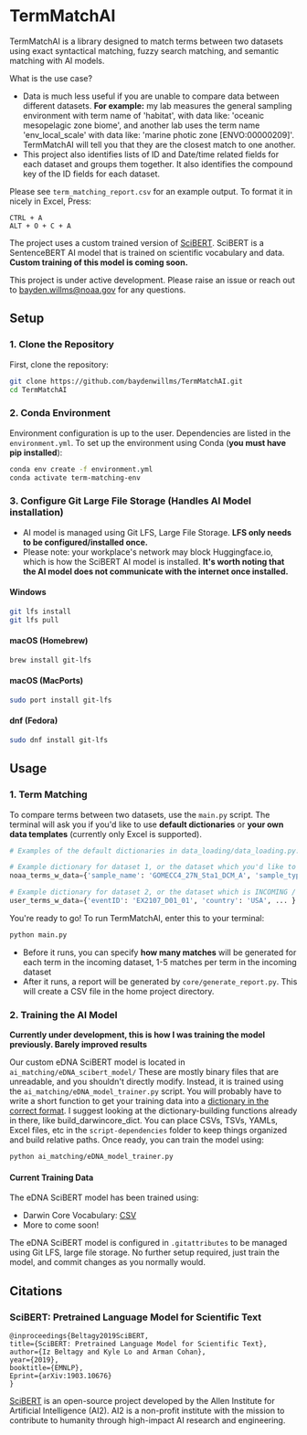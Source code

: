 # TermMatchAI

TermMatchAI is a library designed to match terms between two datasets using exact syntactical matching, fuzzy search matching, and semantic matching with AI models.

What is the use case?
- Data is much less useful if you are unable to compare data between different datasets. __For example:__ my lab measures the general sampling environment with term name of 'habitat', with data like: 'oceanic mesopelagic zone biome', and another lab uses the term name 'env_local_scale' with data like: 'marine photic zone [ENVO:00000209]'. TermMatchAI will tell you that they are the closest match to one another.
- This project also identifies lists of ID and Date/time related fields for each dataset and groups them together. It also identifies the compound key of the ID fields for each dataset.

Please see `term_matching_report.csv` for an example output. To format it in nicely in Excel, Press:
```
CTRL + A
ALT + O + C + A
```

The project uses a custom trained version of [SciBERT](#citations). SciBERT is a SentenceBERT AI model that is trained on scientific vocabulary and data. __Custom training of this model is coming soon.__

<!-- The model used in this repo, [eDNA_scibert_model](#Training-the-AI-Model), is SciBERT with custom training from eDNA repositories such as DarwinCore and MIMARKS MIXs. -->

This project is under active development. Please raise an issue or reach out to bayden.willms@noaa.gov for any questions.

## Setup

### 1. Clone the Repository
First, clone the repository:
```bash
git clone https://github.com/baydenwillms/TermMatchAI.git
cd TermMatchAI
```

### 2. Conda Environment
Environment configuration is up to the user. Dependencies are listed in the `environment.yml`. To set up the environment using Conda (__you must have pip installed__):

```bash
conda env create -f environment.yml
conda activate term-matching-env
```

### 3. Configure Git Large File Storage (Handles AI Model installation)
<!-- Spacy Installation:
```bash
python -m spacy download en_core_web_lg
``` -->
- AI model is managed using Git LFS, Large File Storage. __LFS only needs to be configured/installed once.__
- Please note: your workplace's network may block Huggingface.io, which is how the SciBERT AI model is installed. __It's worth noting that the AI model does not communicate with the internet once installed.__
#### Windows
```bash
git lfs install
git lfs pull
```
#### macOS (Homebrew)
```bash
brew install git-lfs
```
#### macOS (MacPorts)
```bash
sudo port install git-lfs
```
#### dnf (Fedora)
```bash
sudo dnf install git-lfs
```
## Usage

### 1. Term Matching
To compare terms between two datasets, use the `main.py` script. The terminal will ask you if you'd like to use __default dictionaries__ or __your own data templates__ (currently only Excel is supported). 
```python
# Examples of the default dictionaries in data_loading/data_loading.py:

# Example dictionary for dataset 1, or the dataset which you'd like to match TO
noaa_terms_w_data={'sample_name': 'GOMECC4_27N_Sta1_DCM_A', 'sample_type': 'seawater', ... }

# Example dictionary for dataset 2, or the dataset which is INCOMING / needs to be matched
user_terms_w_data={'eventID': 'EX2107_D01_01', 'country': 'USA', ... }
```
You're ready to go! To run TermMatchAI, enter this to your terminal:
```bash
python main.py
```
- Before it runs, you can specify __how many matches__ will be generated for each term in the incoming dataset, 1-5 matches per term in the incoming dataset
- After it runs, a report will be generated by `core/generate_report.py`. This will create a CSV file in the home project directory.

### 2. Training the AI Model
__Currently under development, this is how I was training the model previously. Barely improved results__

Our custom eDNA SciBERT model is located in `ai_matching/eDNA_scibert_model/`
These are mostly binary files that are unreadable, and you shouldn't directly modify. Instead, it is trained using the `ai_matching/eDNA_model_trainer.py` script. You will probably have to write a short function to get your training data into a [dictionary in the correct format](#Term-comparison). I suggest looking at the dictionary-building functions already in there, like build_darwincore_dict. You can place CSVs, TSVs, YAMLs, Excel files, etc in the `script-dependencies` folder to keep things organized and build relative paths. Once ready, you can train the model using: 
```bash
python ai_matching/eDNA_model_trainer.py
```
#### Current Training Data
The eDNA SciBERT model has been trained using:
- Darwin Core Vocabulary: [CSV](https://github.com/tdwg/dwc/blob/master/vocabulary/term_versions.csv)
- More to come soon!

The eDNA SciBERT model is configured in `.gitattributes` to be managed using Git LFS, large file storage. No further setup required, just train the model, and commit changes as you normally would.

## Citations
### SciBERT: Pretrained Language Model for Scientific Text
```bibtext
@inproceedings{Beltagy2019SciBERT,
title={SciBERT: Pretrained Language Model for Scientific Text},
author={Iz Beltagy and Kyle Lo and Arman Cohan},
year={2019},
booktitle={EMNLP},
Eprint={arXiv:1903.10676}
}
```
[SciBERT](https://github.com/allenai/scibert) is an open-source project developed by the Allen Institute for Artificial Intelligence (AI2). AI2 is a non-profit institute with the mission to contribute to humanity through high-impact AI research and engineering.